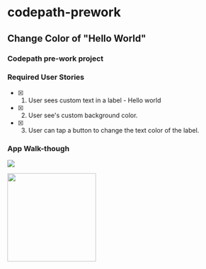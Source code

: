 # codepath-prework

## Change Color of "Hello World"

### Codepath pre-work project

### Required User Stories
- [x] 1. User sees custom text in a label - Hello world
- [x] 2. User see's custom background color.
- [x] 3. User can tap a button to change the text color of the label.

### App Walk-though
![](https://i.imgur.com/Hm55JoW.gif)

<img src="YOUR_GIF_URL_HERE" width=200><br>

